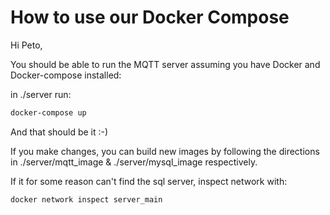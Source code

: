 # How to use our Docker Compose

Hi Peto, 

You should be able to run the MQTT server assuming you have Docker and Docker-compose installed:

in ./server run:

``` bash
docker-compose up
```

And that should be it :-)

If you make changes, you can build new images by following the directions in ./server/mqtt_image & ./server/mysql_image respectively. 




If it for some reason can't find the sql server, inspect network with:

```bash
docker network inspect server_main
```